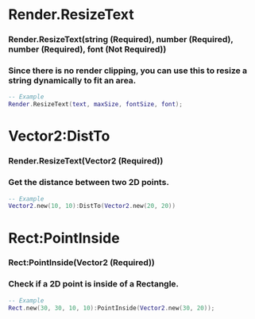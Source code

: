 #

# Render.ResizeText
### Render.ResizeText(string (Required), number (Required), number (Required), font (Not Required))
### Since there is no render clipping, you can use this to resize a string dynamically to fit an area.
```lua
-- Example
Render.ResizeText(text, maxSize, fontSize, font);
```

#

# Vector2:DistTo
### Render.ResizeText(Vector2 (Required))
### Get the distance between two 2D points.
```lua
-- Example
Vector2.new(10, 10):DistTo(Vector2.new(20, 20))
```

#

# Rect:PointInside
### Rect:PointInside(Vector2 (Required))
### Check if a 2D point is inside of a Rectangle.
```lua
-- Example
Rect.new(30, 30, 10, 10):PointInside(Vector2.new(30, 20));
```

#
